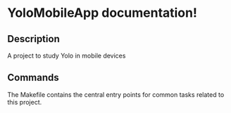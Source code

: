 # YoloMobileApp documentation!

## Description

A project to study Yolo in mobile devices

## Commands

The Makefile contains the central entry points for common tasks related to this project.


